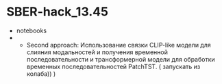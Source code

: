 # SBER-hack_13.45
* notebooks
* *  Second approach: Использование связки CLIP-like модели для слияния модальностей и получения временной последовательности и трансформерной модели для обработки временных последовательностей PatchTST. ( запускать из колаба)) )
